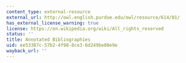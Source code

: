 ```yaml
---
content_type: external-resource
external_url: http://owl.english.purdue.edu/owl/resource/614/01/
has_external_license_warning: true
license: https://en.wikipedia.org/wiki/All_rights_reserved
status: ''
title: Annotated Bibliographies
uid: ee53387c-57b2-4f98-8ce3-6d249be80e9e
wayback_url: ''
---
```

